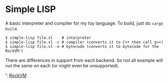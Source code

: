Simple LISP
===========

A basic interpreter and compiler for my toy language. To build, just do `cargo build`.

```console
$ simple-lisp file.sl    # interpreter
$ simple-lisp file.sl -c # compiler (converts it to C++ then call g++)
$ simple-lisp file.sl -e # bytecode (converts it to bytecode for the RockVM¹)
```

There are differences in support from each backend. So not all example will run the same on each (or might even be unsupported).

¹: [RockVM](https://github.com/minirop/rockvm)
